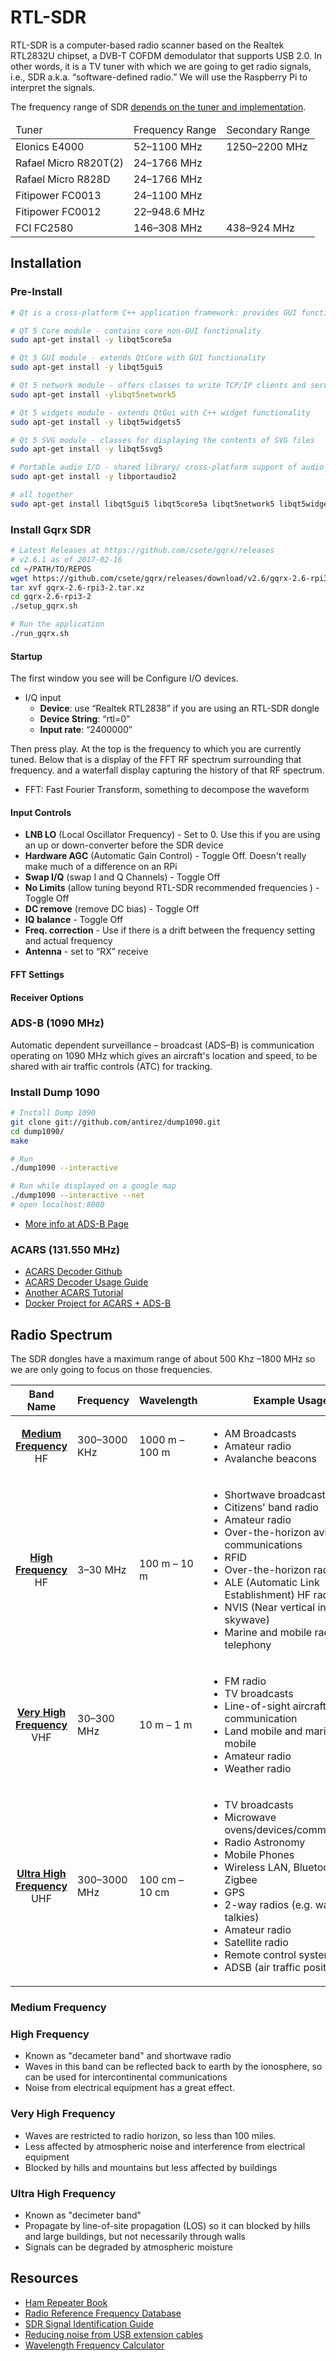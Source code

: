 # RTL-SDR

RTL-SDR is a computer-based radio scanner based on the Realtek RTL2832U chipset, a DVB-T COFDM demodulator that supports USB 2.0. In other words, it is a TV tuner with which we are going to get radio signals, i.e., SDR a.k.a. &ldquo;software-defined radio.&rdquo; We will use the Raspberry Pi to interpret the signals.

The frequency range of SDR <a href="http://osmocom.org/projects/sdr/wiki/rtl-sdr">depends on the tuner and implementation</a>.

<table>
    <thead>
        <tr>
            <td>Tuner</td>
            <td>Frequency Range</td>
            <td>Secondary Range</td>
        </tr>
    </thead>
    <tbody>
        <tr>
            <td>Elonics E4000</td>
            <td>52–1100 MHz</td>
            <td>1250–2200 MHz</td>
        </tr>
        <tr>
            <td>Rafael Micro R820T(2)</td>
            <td>24–1766 MHz</td>
            <td></td>
        </tr>
        <tr>
            <td>Rafael Micro R828D</td>
            <td>24–1766 MHz</td>
            <td></td>
        </tr>
        <tr>
            <td>Fitipower FC0013</td>
            <td>24–1100 MHz</td>
            <td></td>
        </tr>
        <tr>
            <td>Fitipower FC0012</td>
            <td>22–948.6 MHz</td>
            <td></td>
        </tr>
        <tr>
            <td>FCI FC2580</td>
            <td>146–308 MHz</td>
            <td>438–924 MHz</td>
        </tr>
    </tbody>
</table>

## Installation

### Pre-Install

```bash
# Qt is a cross-platform C++ application framework: provides GUI functionality

# QT 5 Core module - contains core non-GUI functionality
sudo apt-get install -y libqt5core5a

# Qt 5 GUI module - extends QtCore with GUI functionality
sudo apt-get install -y libqt5gui5

# Qt 5 network module - offers classes to write TCP/IP clients and servers
sudo apt-get install -ylibqt5network5

# Qt 5 widgets module - extends QtGui with C++ widget functionality
sudo apt-get install -y libqt5widgets5

# Qt 5 SVG module - classes for displaying the contents of SVG files
sudo apt-get install -y libqt5svg5

# Portable audio I/O - shared library/ cross-platform support of audio
sudo apt-get install -y libportaudio2

# all together
sudo apt-get install libqt5gui5 libqt5core5a libqt5network5 libqt5widgets5 libqt5svg5 libportaudio2
```

### Install Gqrx SDR

```bash
# Latest Releases at https://github.com/csete/gqrx/releases
# v2.6.1 as of 2017-02-16
cd ~/PATH/TO/REPOS
wget https://github.com/csete/gqrx/releases/download/v2.6/gqrx-2.6-rpi3-2.tar.xz
tar xvf gqrx-2.6-rpi3-2.tar.xz
cd gqrx-2.6-rpi3-2
./setup_gqrx.sh

# Run the application
./run_gqrx.sh
```

#### Startup

The first window you see will be Configure I/O devices.

* I/Q input
  * **Device**: use &ldquo;Realtek RTL2838&rdquo; if you are using an RTL-SDR dongle
  * **Device String**: &ldquo;rtl=0&rdquo;
  * **Input rate**: &ldquo;2400000&rdquo;

Then press play. At the top is the frequency to which you are currently tuned. Below that is a display of the FFT RF spectrum surrounding that frequency. and a waterfall display capturing the history of that RF spectrum.

* FFT: Fast Fourier Transform, something to decompose the waveform

#### Input Controls

* **LNB LO** (Local Oscillator Frequency) - Set to 0. Use this if you are using an up or down-converter before the SDR device
* **Hardware AGC** (Automatic Gain Control) - Toggle Off. Doesn't really make much of a difference on an RPi 
* **Swap I/Q** (swap I and Q Channels) - Toggle Off
* **No Limits** (allow tuning beyond RTL-SDR recommended frequencies ) - Toggle Off
* **DC remove** (remove DC bias) - Toggle Off
* **IQ balance** - Toggle Off
* **Freq. correction** - Use if there is a drift between the frequency setting and actual frequency
* **Antenna** - set to &ldquo;RX&rdquo; receive

#### FFT Settings

#### Receiver Options

### ADS-B (1090 MHz)

Automatic dependent surveillance – broadcast (ADS–B) is communication operating on 1090 MHz which gives an aircraft's location and speed, to be shared with air traffic controls (ATC) for tracking.

### Install Dump 1090

```bash
# Install Dump 1090
git clone git://github.com/antirez/dump1090.git
cd dump1090/
make

# Run
./dump1090 --interactive

# Run while displayed on a google map
./dump1090 --interactive --net
# open localhost:8080
```

* [More info at ADS-B Page](./adsb.md)

### ACARS (131.550 MHz)

* [ACARS Decoder Github](https://github.com/TLeconte/acarsdec)
* [ACARS Decoder Usage Guide](https://github.com/TLeconte/acarsdec)
* [Another ACARS Tutorial](http://www.rtl-sdr.com/rtl-sdr-radio-scanner-tutorial-receiving-airplane-data-with-acars/)
* [Docker Project for ACARS + ADS-B](http://www.sysrun.io/2015/11/20/a-complete-docker-rpi-rtl-sdr-adsbacars-solution/)


## Radio Spectrum

The SDR dongles have a maximum range of about 500 Khz –1800 MHz so we are only going to focus on those frequencies.

<table>
    <thead>
        <tr>
            <th>Band Name</th>
            <th>Frequency</th>
            <th>Wavelength</th>
            <th>Example Usage</th>
        </tr>
    </thead>
    <tbody>
        <tr>
            <td align="center">
                <strong><a href="#user-content-medium-frequency">Medium Frequency</a></strong>
                <br />HF
            </td>
            <td>300–3000 KHz</td>
            <td>1000 m – 100 m</td>
            <td>
                <ul>
                    <li>AM Broadcasts</li>
                    <li>Amateur radio</li>
                    <li>Avalanche beacons</li>
                </ul>
            </td>
        </tr>
        <tr>
            <td align="center">
                <strong><a href="#user-content-high-frequency">High Frequency</a></strong>
                <br />HF
            </td>
            <td>3–30 MHz</td>
            <td>100 m – 10 m</td>
            <td>
                <ul>
                    <li>Shortwave broadcasts</li>
                    <li>Citizens' band radio</li>
                    <li>Amateur radio</li>
                    <li>Over-the-horizon aviation communications</li>
                    <li>RFID</li>
                    <li>Over-the-horizon radar</li>
                    <li>ALE (Automatic Link Establishment) HF radio</li>
                    <li>NVIS (Near vertical incidence skywave)</li>
                    <li>Marine and mobile radio telephony</li>
                </ul>
            </td>
        </tr>
        <tr>
            <td align="center">
                <strong><a href="#user-content-very-high-frequency">Very High Frequency</a></strong>
                <br />VHF
            </td>
            <td>30–300 MHz</td>
            <td>10 m – 1 m</td>
            <td>
                <ul>
                    <li>FM radio</li>
                    <li>TV broadcasts</li>
                    <li>Line-of-sight aircraft communication</li>
                    <li>Land mobile and maritime mobile</li>
                    <li>Amateur radio</li>
                    <li>Weather radio</li>
                </ul>
            </td>
        </tr>
        <tr>
            <td align="center">
                <strong><a href="#user-content-ultra-high-frequency">Ultra High Frequency</a></strong>
                <br />UHF
            </td>
            <td>300–3000 MHz</td>
            <td>100 cm – 10 cm</td>
            <td>
                <ul>
                    <li>TV broadcasts</li>
                    <li>Microwave ovens/devices/communications</li>
                    <li>Radio Astronomy</li>
                    <li>Mobile Phones</li>
                    <li>Wireless LAN, Bluetooth, Zigbee</li>
                    <li>GPS</li>
                    <li>2-way radios (e.g. walkie talkies)</li>
                    <li>Amateur radio</li>
                    <li>Satellite radio</li>
                    <li>Remote control systems</li>
                    <li>ADSB (air traffic positioning)</li>
                </ul>
            </td>
        </tr>
    </tbody>
</table>

### Medium Frequency

### High Frequency

* Known as "decameter band" and shortwave radio
* Waves in this band can be reflected back to earth by the ionosphere, so can be used for intercontinental communications
* Noise from electrical equipment has a great effect.

### Very High Frequency

* Waves are restricted to radio horizon, so less than 100 miles.
* Less affected by atmospheric noise and interference from electrical equipment
* Blocked by hills and mountains but less affected by buildings

### Ultra High Frequency

* Known as "decimeter band"
* Propagate by line-of-site propagation (LOS) so it can blocked by hills and large buildings, but not necessarily through walls
* Signals can be degraded by atmospheric moisture

## Resources

* [Ham Repeater Book](https://www.repeaterbook.com/repeaters/index.php?state_id=none)
* [Radio Reference Frequency Database](https://www.radioreference.com/apps/db/)
* [SDR Signal Identification Guide](http://www.sigidwiki.com/wiki/Signal_Identification_Guide)
* [Reducing noise from USB extension cables](http://www.radioforeveryone.com/p/reducing-electrical-noise.html)
* [Wavelength Frequency Calculator](http://www.procato.com/calculator-wavelength-frequency/)

